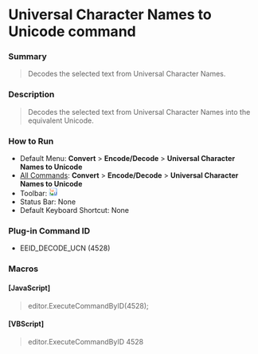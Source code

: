 # Universal Character Names to Unicode command

### Summary

> Decodes the selected text from Universal Character Names.

### Description

> Decodes the selected text from Universal Character Names into the equivalent Unicode.

### How to Run

- Default Menu: **Convert** \> **Encode/Decode** \> **Universal Character Names to Unicode**
- [All Commands](../tools/all_commands): **Convert** \> **Encode/Decode** \> **Universal Character Names to Unicode**
- Toolbar:
![](../../images/ucs2uni24x16.gif)
- Status Bar: None
- Default Keyboard Shortcut: None

### Plug-in Command ID

- EEID\_DECODE\_UCN (4528)

### Macros

#### \[JavaScript\]

> editor.ExecuteCommandByID(4528);

#### \[VBScript\]

> editor.ExecuteCommandByID 4528